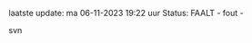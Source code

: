 laatste update: 
ma 06-11-2023 19:22   uur 
Status: FAALT - fout - 
<div class="service R">svn</div>